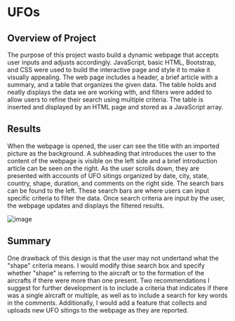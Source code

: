 # UFOs

## Overview of Project
The purpose of this project wasto build a dynamic webpage that accepts user inputs and adjusts accordingly. JavaScript, basic HTML, Bootstrap, and CSS were used to build the interactive page and style it to make it visually appealing. The web page includes a header, a brief article with a summary, and a table that organizes the given data. The table holds and neatly displays the data we are working with, and filters were added to allow users to refine their search using multiple criteria. The table is inserted and displayed by an HTML page and stored as a JavaScript array. 

## Results
When the webpage is opened, the user can see the title with an imported picture as the background. A subheading that introduces the user to the content of the webpage is visible on the left side and a brief introduction article can be seen on the right. As the user scrolls down, they are presented with accounts of UFO sitings organized by date, city, state, country, shape, duration, and comments on the right side. The search bars can be found to the left. These search bars are where users can input specific criteria to filter the data. Once search criteria are input by the user, the webpage updates and displays the filtered results. 

![image](https://user-images.githubusercontent.com/84869167/132138975-f1e7fcb0-99af-4ab2-8843-f92588f71120.png)

## Summary 
One drawback of this design is that the user may not undertand what the "shape" criteria means. I would modify thise search box and specify whether "shape" is referring to the aircraft or to the formation of the aircrafts if there were more than one present. Two recommendations I suggest for further development is to include a criteria that indicates if there was a single aircraft or multiple, as well as to include a search for key words in the comments. Additionally, I would add a feature that collects and uploads new UFO sitings to the webpage as they are reported. 

